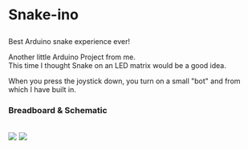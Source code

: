<h1>

Snake-ino

</h1>

<p>

Best Arduino snake experience ever!

Another little Arduino Project from me. 
<br />
This time I thought Snake on an LED matrix would be a good idea.

When you press the joystick down, you turn on a small "bot" and from which I have built in.

</p>

<h3>

Breadboard
&
Schematic

<h2>

<img src="https://i.imgur.com/JdK3VOm.png" />

<img src="https://i.imgur.com/rlnRfd4.png" />